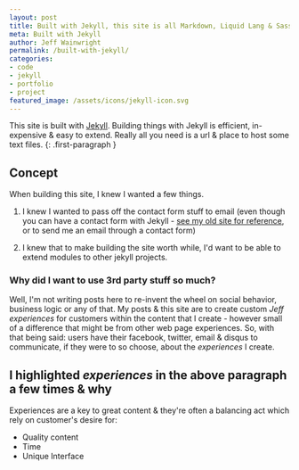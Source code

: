 ```yaml
---
layout: post
title: Built with Jekyll, this site is all Markdown, Liquid Lang & Sass
meta: Built with Jekyll
author: Jeff Wainwright
permalink: /built-with-jekyll/
categories:
- code
- jekyll
- portfolio
- project
featured_image: /assets/icons/jekyll-icon.svg
---
```


This site is built with [Jekyll](//jekyllrb.com/). Building things with Jekyll is efficient, in-expensive & easy to extend. Really all you need is a url & place to host some text files.
{: .first-paragraph }

## Concept

When building this site, I knew I wanted a few things.

1. I knew I wanted to pass off the contact form stuff to email (even though you can have a contact form with Jekyll - [see my old site for reference](//jeffry.in/old-jeffry-in/contact/), or to send me an email through a contact form)

2. I knew that to make building the site worth while, I'd want to be able to extend modules to other jekyll projects.

### Why did I want to use 3rd party stuff so much?

Well, I'm not writing posts here to re-invent the wheel on social behavior, business logic or any of that. My posts & this site are to create custom _Jeff_ *experiences* for customers within the content that I create - however small of a difference that might be from other web page experiences. So, with that being said: users have their facebook, twitter, email & disqus to communicate, if they were to so choose, about the *experiences* I create.

## I highlighted _experiences_ in the above paragraph a few times & why

Experiences are a key to great content & they're often a balancing act which rely on customer's desire for:

- Quality content
- Time
- Unique Interface







